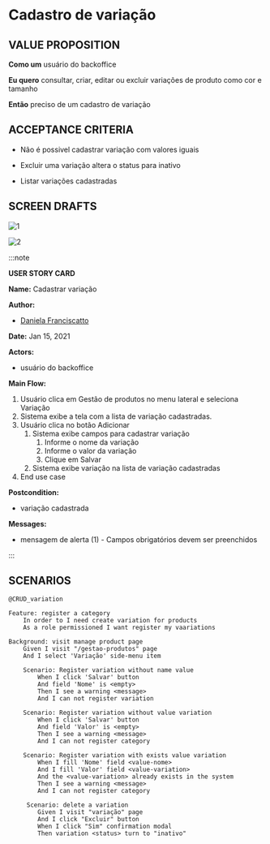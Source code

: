 # Cadastro de variação

## VALUE PROPOSITION

 **Como um** usuário do backoffice

 **Eu quero** consultar, criar, editar ou excluir variações de produto como cor e tamanho

 **Então** preciso de um cadastro de variação

## ACCEPTANCE CRITERIA

- Não é possivel cadastrar variação com valores iguais

- Excluir uma variação altera o status para inativo

- Listar variações cadastradas

## SCREEN DRAFTS

![1](/img/must-ERP/cadastrar-variacao1.png)

![2](/img/must-ERP/cadastrar-variacao2.png)

:::note

**USER STORY CARD**

**Name:** Cadastrar variação

**Author:** 

- [Daniela Franciscatto](https://github.com/danielaanjos) 

**Date:** Jan 15, 2021

**Actors:**  

- usuário do backoffice

**Main Flow:**

1. Usuário clica em Gestão de produtos no menu lateral e seleciona Variação
2. Sistema exibe a tela com a lista de variação cadastradas.
3. Usuário clica no botão Adicionar
    1. Sistema exibe campos para cadastrar variação
        1. Informe o nome da variação
        2. Informe o valor da variação
        3. Clique em Salvar
    2. Sistema exibe variação na lista de variação cadastradas
4. End use case

**Postcondition:**

- variação cadastrada

**Messages:**

- mensagem de alerta (1) - Campos obrigatórios devem ser preenchidos

:::

## SCENARIOS

```gherkin
@CRUD_variation

Feature: register a category
    In order to I need create variation for products
    As a role permissioned I want register my vaariations

Background: visit manage product page
    Given I visit "/gestao-produtos" page
    And I select 'Variação' side-menu item

    Scenario: Register variation without name value
        When I click 'Salvar' button
        And field 'Nome' is <empty>
        Then I see a warning <message>
        And I can not register variation

    Scenario: Register variation without value variation
        When I click 'Salvar' button
        And field 'Valor' is <empty>
        Then I see a warning <message>
        And I can not register category 

    Scenario: Register variation with exists value variation
        When I fill 'Nome' field <value-nome>
        And I fill 'Valor' field <value-variation>
        And the <value-variation> already exists in the system
        Then I see a warning <message>
        And I can not register category 

     Scenario: delete a variation
        Given I visit "variação" page
        And I click "Excluir" button
        When I click "Sim" confirmation modal
        Then variation <status> turn to "inativo"
```